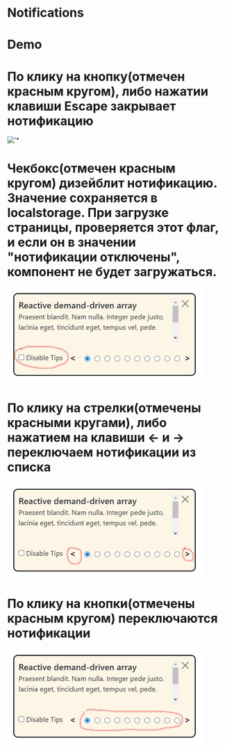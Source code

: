 # Notifications

# Demo

# По клику на кнопку(отмечен красным кругом), либо нажатии клавиши Escape закрывает нотификацию
<img src="./readmeImg/Сlose.jpg" alt="'*"/>

# Чекбокс(отмечен красным кругом) дизейблит нотификацию. Значение сохраняется в localstorage. При загрузке страницы, проверяется этот флаг, и если он в значении "нотификации отключены", компонент не будет загружаться.
<img src="readmeImg/Disabled.jpg" alt="*"/>

# По клику на стрелки(отмечены красными кругами), либо нажатием на клавиши ← и → переключаем нотификации из списка
<img src="readmeImg/arrows.jpg" alt="*"/>

# По клику на кнопки(отмечены красным кругом) переключаются нотификации
<img src="readmeImg/radioBtn.jpg" alt="*"/>
